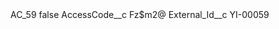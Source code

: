<?xml version="1.0" encoding="UTF-8"?>
<CustomMetadata xmlns="http://soap.sforce.com/2006/04/metadata" xmlns:xsi="http://www.w3.org/2001/XMLSchema-instance" xmlns:xsd="http://www.w3.org/2001/XMLSchema">
    <label>AC_59</label>
    <protected>false</protected>
    <values>
        <field>AccessCode__c</field>
        <value xsi:type="xsd:string">Fz$m2@</value>
    </values>
    <values>
        <field>External_Id__c</field>
        <value xsi:type="xsd:string">YI-00059</value>
    </values>
</CustomMetadata>
